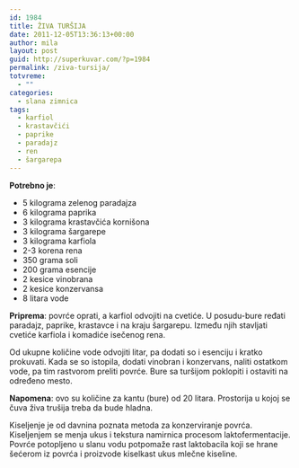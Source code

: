```yaml
---
id: 1984
title: ŽIVA TURŠIJA
date: 2011-12-05T13:36:13+00:00
author: mila
layout: post
guid: http://superkuvar.com/?p=1984
permalink: /ziva-tursija/
totvreme:
  - ""
categories:
  - slana zimnica
tags:
  - karfiol
  - krastavčići
  - paprike
  - paradajz
  - ren
  - šargarepa
---
```

**Potrebno je**:

  * 5 kilograma zelenog paradajza
  * 6 kilograma paprika
  * 3 kilograma krastavčića kornišona
  * 3 kilograma šargarepe
  * 3 kilograma karfiola
  * 2-3 korena rena
  * 350 grama soli
  * 200 grama esencije
  * 2 kesice vinobrana
  * 2 kesice konzervansa
  * 8 litara vode

**Priprema**: povrće oprati, a karfiol odvojiti na cvetiće. U posudu-bure ređati paradajz, paprike, krastavce i na kraju šargarepu. Između njih stavljati cvetiće karfiola i komadiće isečenog rena.

Od ukupne količine vode odvojiti litar, pa dodati so i esenciju i kratko prokuvati. Kada se so istopila, dodati vinobran i konzervans, naliti ostatkom vode,  pa tim rastvorom preliti povrće. Bure sa turšijom poklopiti i ostaviti na određeno mesto.

**Napomena**:   ovo su količine za kantu (bure) od 20 litara. Prostorija u kojoj se čuva živa trušija treba da bude hladna.

Kiseljenje je od davnina poznata metoda za konzerviranje povrća. Kiseljenjem se menja ukus i tekstura namirnica procesom laktofermentacije. Povrće potopljeno u slanu vodu potpomaže rast laktobacila koji se hrane šećerom iz povrća i proizvode kiselkast ukus mlečne kiseline.